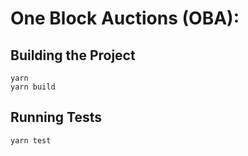 # One Block Auctions (OBA):

## Building the Project

```
yarn
yarn build
```

## Running Tests

```
yarn test
```
